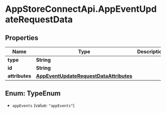 # AppStoreConnectApi.AppEventUpdateRequestData

## Properties

Name | Type | Description | Notes
------------ | ------------- | ------------- | -------------
**type** | **String** |  | 
**id** | **String** |  | 
**attributes** | [**AppEventUpdateRequestDataAttributes**](AppEventUpdateRequestDataAttributes.md) |  | [optional] 



## Enum: TypeEnum


* `appEvents` (value: `"appEvents"`)




